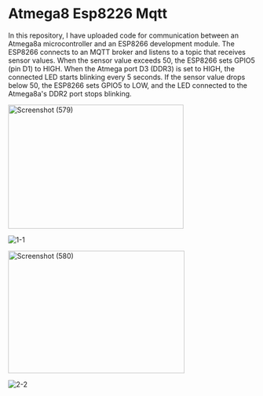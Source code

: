 # Atmega8 Esp8226 Mqtt
In this repository, I have uploaded code for communication between an Atmega8a microcontroller and an ESP8266 development module. The ESP8266 connects to an MQTT broker and listens to a topic that receives sensor values. When the sensor value exceeds 50, the ESP8266 sets GPIO5 (pin D1) to HIGH. When the Atmega port D3 (DDR3) is set to HIGH, the connected LED starts blinking every 5 seconds. If the sensor value drops below 50, the ESP8266 sets GPIO5 to LOW, and the LED connected to the Atmega8a's DDR2 port stops blinking.

<img width="357" height="253" alt="Screenshot (579)" src="https://github.com/user-attachments/assets/016ef361-c4e9-4018-a4ee-abcc380e90ef" />

![1-1](https://github.com/user-attachments/assets/58a44bc6-823f-42d6-a2eb-9dfdb8642a12)

<img width="359" height="250" alt="Screenshot (580)" src="https://github.com/user-attachments/assets/823c957c-5cc7-403c-bc98-26728c8040ef" />

![2-2](https://github.com/user-attachments/assets/7941e6a6-876d-4f51-a489-26cc20172b0b)

